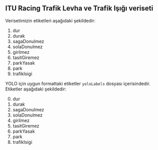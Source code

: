 ## ITU Racing Trafik Levha ve Trafik Işığı veriseti

Verisetimizin etiketleri aşağıdaki şekildedir:

1. dur
2. durak
3. sagaDonulmez
4. solaDonulmez
5. girilmez
6. tasitGiremez
7. parkYasak
8. park
9. trafikIsigi

YOLO için uygun formattaki etiketler `yoloLabels` dosyası içerisindedir. Etiketler aşağıdaki şekildedir:

0. dur
1. durak
2. sagaDonulmez
3. solaDonulmez
4. girilmez
5. tasitGiremez
6. parkYasak
7. park
8. trafikIsigi
